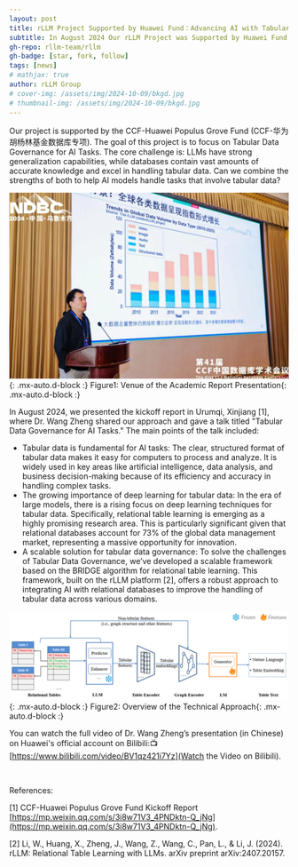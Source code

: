 ```yaml
---
layout: post
title: rLLM Project Supported by Huawei Fund：Advancing AI with Tabular Data
subtitle: In August 2024 Our rLLM Project was Supported by Huawei Fund ... 
gh-repo: rllm-team/rllm
gh-badge: [star, fork, follow]
tags: [news]
# mathjax: true
author: rLLM Group
# cover-img: /assets/img/2024-10-09/bkgd.jpg
# thumbnail-img: /assets/img/2024-10-09/bkgd.jpg
---
```


Our project is supported by the CCF-Huawei Populus Grove Fund (CCF-华为胡杨林基金数据库专项). The goal of this project is to focus on Tabular Data Governance for AI Tasks. The core challenge is: LLMs have strong generalization capabilities, while databases contain vast amounts of accurate knowledge and excel in handling tabular data. Can we combine the strengths of both to help AI models handle tasks that involve tabular data?

![photo_of_the_scene](/assets/img/2024-11-26/image.png){: .mx-auto.d-block :}
Figure1: Venue of the Academic Report Presentation{: .mx-auto.d-block :}

In August 2024, we presented the kickoff report in Urumqi, Xinjiang [1], where Dr. Wang Zheng shared our approach and gave a talk titled "Tabular Data Governance for AI Tasks." The main points of the talk included:
- Tabular data is fundamental for AI tasks: The clear, structured format of tabular data makes it easy for computers to process and analyze. It is widely used in key areas like artificial intelligence, data analysis, and business decision-making because of its efficiency and accuracy in handling complex tasks.
- The growing importance of deep learning for tabular data: In the era of large models, there is a rising focus on deep learning techniques for tabular data. Specifically, relational table learning is emerging as a highly promising research area. This is particularly significant given that relational databases account for 73% of the global data management market, representing a massive opportunity for innovation.
- A scalable solution for tabular data governance: To solve the challenges of Tabular Data Governance, we’ve developed a scalable framework based on the BRIDGE algorithm for relational table learning. This framework, built on the rLLM platform [2], offers a robust approach to integrating AI with relational databases to improve the handling of tabular data across various domains.

![Overview_of_the_Technical_Approach](/assets/img/2024-11-26/image1.png){: .mx-auto.d-block :}
Figure2: Overview of the Technical Approach{: .mx-auto.d-block :}

You can watch the full video of Dr. Wang Zheng’s presentation (in Chinese) on Huawei's official account on Bilibili:📺 [https://www.bilibili.com/video/BV1qz421i7Yz](Watch the Video on Bilibili).

<br>

References:

[1] CCF-Huawei Populus Grove Fund Kickoff Report [https://mp.weixin.qq.com/s/3i8w71V3_4PNDktn-Q_jNg](https://mp.weixin.qq.com/s/3i8w71V3_4PNDktn-Q_jNg).

[2] Li, W., Huang, X., Zheng, J., Wang, Z., Wang, C., Pan, L., & Li, J. (2024). rLLM: Relational Table Learning with LLMs. arXiv preprint arXiv:2407.20157.
